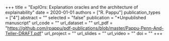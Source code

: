 +++
title = "ExplOrs: Explanation oracles and the architecture of explainability"
date = 2020-01-01
authors = ["R. Pappu"]
publication_types = ["4"]
abstract = ""
selected = "false"
publication = "*Unpublished manuscript"
url_code = ""
url_dataset = ""
url_pdf = "https://github.com/rpappu/pdf-publications/blob/master/Pappu-Penn-And-Teller-DRAFT.pdf"
url_project = ""
url_slides = ""
url_video = ""
doi = ""
+++
